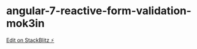 # angular-7-reactive-form-validation-mok3in

[Edit on StackBlitz ⚡️](https://stackblitz.com/edit/angular-7-reactive-form-validation-mok3in)